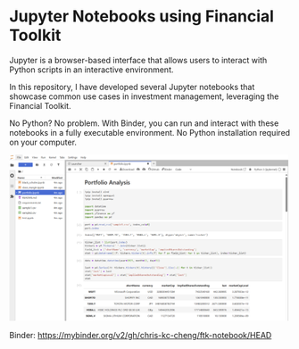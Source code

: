 # Jupyter Notebooks using Financial Toolkit

Jupyter is a browser-based interface that allows users to interact with Python scripts in an interactive environment.

In this repository, I have developed several Jupyter notebooks that showcase common use cases in investment management, leveraging the Financial Toolkit.

No Python? No problem. With Binder, you can run and interact with these notebooks in a fully executable environment. No Python installation required on your computer.

<a href="https://mybinder.org/v2/gh/chris-kc-cheng/ftk-notebook/HEAD"><img alt='Jupyter' src='images/portfolio.png' style='border: none' width="500" /></a>

Binder: https://mybinder.org/v2/gh/chris-kc-cheng/ftk-notebook/HEAD

